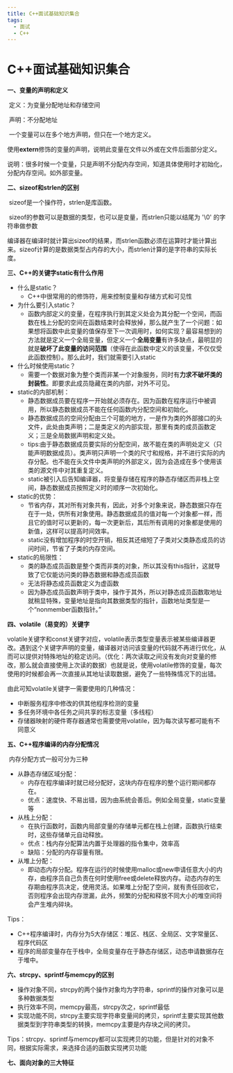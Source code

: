 ```yaml
---
title: C++面试基础知识集合
tags:
  - 面试
  - C++
---
```


# C++面试基础知识集合

**一、变量的声明和定义**

​	定义：为变量分配地址和存储空间

​	声明：不分配地址

​	一个变量可以在多个地方声明，但只在一个地方定义。

​	使用**extern**修饰的变量的声明，说明此变量在文件以外或在文件后面部分定义。

​	说明：很多时候一个变量，只是声明不分配内存空间，知道具体使用时才初始化，分配内存空间。如外部变量。

**二、sizeof和strlen的区别**

​	sizeof是一个操作符，strlen是库函数。

​	sizeof的参数可以是数据的类型，也可以是变量，而strlen只能以结尾为 '\0' 的字符串做参数

​	编译器在编译时就计算出sizeof的结果，而strlen函数必须在运算时才能计算出来。sizeof计算的是数据类型占内存的大小，而strlen计算的是字符串的实际长度。

**三、C++的关键字static有什么作用**

- 什么是static？
  - C++中很常用的的修饰符，用来控制变量和存储方式和可见性
- 为什么要引入static？
  - 函数内部定义的变量，在程序执行到其定义处会为其分配一个空间，而函数在栈上分配的空间在函数结束时会释放掉，那么就产生了一个问题：如果想将函数中此变量的值保存至下一次调用时，如何实现？最容易想到的方法就是定义一个全局变量，但定义一个**全局变量**有许多缺点，最明显的就是**破坏了此变量的访问范围**（使得在此函数中定义的该变量，不仅仅受此函数控制）。那么此时，我们就需要引入static
- 什么时候使用static？
  - 需要一个数据对象为整个类而非某一个对象服务，同时有**力求不破坏类的封装性**。即要求此成员隐藏在类的内部，对外不可见。
- static的内部机制：
  - 静态数据成员要在程序一开始就必须存在。因为函数在程序运行中被调用，所以静态数据成员不能在任何函数内分配空间和初始化。
  - 静态数据成员的空间分配由三个可能的地方，一是作为类的外部接口的头文件，此处由类声明；二是类定义的内部实现，那里有类的成员函数定义；三是全局数据声明和定义处。
  - tips:由于静态数据成员要实际的分配空间，故不能在类的声明处定义（只能声明数据成员）。类声明只声明一个类的尺寸和规格，并不进行实际的内存分配。也不能在头文件中类声明的外部定义，因为会造成在多个使用该类的源文件中对其重复定义。
  - static被引入后告知编译器，将变量存储在程序的静态存储区而非栈上空间，静态数据成员按照定义时的顺序一次初始化。
- static的优势：
  - 节省内存，其对所有对象共有，因此，对多个对象来说，静态数据只存在在于一处，供所有对象使用。静态数据成员的值对每一个对象都一样，而且它的值时可以更新的，每一次更新后，其后所有调用的对象都是使用的新值，这样可以提高时间效率。
  - static没有增加程序的时空开销，相反其还缩短了子类对父类静态成员的访问时间，节省了子类的内存空间。
- static的局限性：
  - 类的静态成员函数是整个类而非类的对象，所以其没有this指针，这就导致了它仅能访问类的静态数据和静态成员函数
  - 无法将静态成员函数定义为虚函数
  - 因为静态成员函数声明于类中，操作于其外，所以对静态成员函数取地址就稍显特殊，变量地址是指向其数据类型的指针，函数地址类型是一个“nonmember函数指针。”

**四、volatile（易变的）关键字**

​	volatile关键字和const关键字对应，volatile表示类型变量表示被某些编译器更改。遇到这个关键字声明的变量，编译器对访问该变量的代码就不再进行优化，从而可以提供对特殊地址的稳定访问。（优化：两次读取之间没有发向对变量的修改，那么就会直接使用上次读的数据）也就是说，使用volatile修饰的变量，每次使用的时候都会再一次直接从其地址读取数据，避免了一些特殊情况下的出错。

由此可知volatile关键字一需要使用的几种情况：

- 中断服务程序中修改的供其他程序检测的变量
- 多任务环境中各任务之间共享的标志变量（多线程）
- 存储器映射的硬件寄存器通常也需要使用volatile，因为每次读写都可能有不同意义

**五、C++程序编译的内存分配情况**

​	内存分配方式一般可分为三种

- 从静态存储区域分配：
  - 内存在程序编译时就已经分配好，这块内存在程序的整个运行期间都存在。
  - 优点：速度快、不易出错，因为由系统会善后。例如全局变量，static变量等
- 从栈上分配：
  - 在执行函数时，函数内局部变量的存储单元都在栈上创建，函数执行结束时，这些存储单元自动释放。
  - 优点：栈内存分配算法内置于处理器的指令集中，效率高
  - 缺陷：分配的内存容量有限。
- 从堆上分配：
  - 即动态内存分配。程序在运行的时候使用malloc或new申请任意大小的内存，由程序员自己负责在何时使用free或delete释放内存。动态内存的生存期由程序员决定，使用灵活。如果堆上分配了空间，就有责任回收它，否则程序会出现内存泄漏，此外，频繁的分配和释放不同大小的堆空间将会产生堆内碎块。

Tips：

- C++程序编译时，内存分为5大存储区：堆区、栈区、全局区、文字常量区、程序代码区
- 程序的局部变量存在于栈中，全局变量存在于静态存储区，动态申请数据存在于堆中。

**六、strcpy、sprintf与memcpy的区别**

- 操作对象不同，strcpy的两个操作对象均为字符串，sprintf的操作对象可以是多种数据类型
- 执行效率不同，memcpy最高，strcpy次之，sprintf最低
- 实现功能不同，strcpy主要实现字符串变量间的拷贝，sprintf主要实现其他数据类型到字符串类型的转换，memcpy主要是内存块之间的拷贝。

Tips：strcpy、sprintf与memcpy都可以实现拷贝的功能，但是针对的对象不同，根据实际需求，来选择合适的函数实现拷贝功能

**七、面向对象的三大特征**